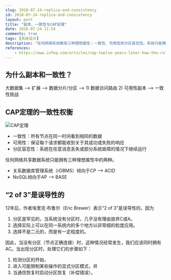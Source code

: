 ```yaml
---
slug: 2018-07-24-replica-and-consistency
id: 2018-07-24-replica-and-consistency
layout: post
title: "副本、一致性与CAP定理"
date: 2018-07-24 11:54
comments: true
tags: [系统设计]
description: "任何网络系统都有三种理想属性：一致性、可用性和分区容忍性。系统只能拥有这三者中的两者。例如，关系数据库管理系统（RDBMS）更倾向于一致性和分区容忍性，因此成为ACID系统。"
references:
    - https://www.infoq.com/articles/cap-twelve-years-later-how-the-rules-have-changed
---
```


## 为什么副本和一致性？

大数据集 ⟶ 扩展 ⟶ 数据分片/分区 ⟶ 1) 数据访问路由 2) 可用性副本 ⟶ 一致性挑战



## CAP定理的一致性权衡

![CAP定理](https://res.cloudinary.com/dohtidfqh/image/upload/v1566606463/web-guiguio/Es1houG50FNQoCgGUo2fGwMPriezTtKqliSVMW9F11CN2W7SSHcI3li61Qdnw0FoOm0UfitYOvbAiJBvJXLmAmrjRH75VDO54uGucIynJrdR2RV51GboaZ17bc5pZt88_GK43PT0.png)

- 一致性：所有节点在同一时间看到相同的数据
- 可用性：保证每个请求都能收到关于其成功或失败的响应
- 分区容忍性：系统在任意消息丢失或部分系统故障的情况下继续运行



任何网络共享数据系统只能拥有三种理想属性中的两种。

- 关系数据库管理系统（rDBMS）倾向于CP ⟶ ACID
- NoSQL倾向于AP ⟶ BASE



## “2 of 3”是误导性的

12年后，作者埃里克·布鲁尔（Eric Brewer）表示“2 of 3”是误导性的，因为

1. 分区是罕见的，当系统没有分区时，几乎没有理由放弃C或A。
2. 选择实际上可以在同一系统内的多个地方以非常细的粒度应用。
3. 选择不是二元的，而是有一定程度的。



因此，当没有分区（节点正确连接）时，这种情况经常发生，我们应该同时拥有AC。当出现分区时，处理它们的步骤如下：

1. 检测分区的开始，
2. 进入可能限制某些操作的显式分区模式，并
3. 当通信恢复时启动分区恢复（补偿错误）。